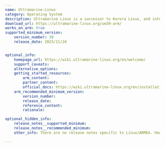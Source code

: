 ```yaml
---
name: Ultramarine-Linux
category: Operating System
description: Ultramarine Linux is a successor to Korora Linux, and intends to make an operating system that “just works” for people of all levels of experience. Ultramarine is Pragmatic, innovative, and user-friendly.
download_url: https://ultramarine-linux.org/um39-arm/
works_on_arm: true
supported_minimum_version:
    version_number: 39
    release_date: 2023/11/24


optional_info:
    homepage_url: https://wiki.ultramarine-linux.org/en/welcome/
    support_caveats:
    alternative_options:
    getting_started_resources:
        arm_content:
        partner_content:
        official_docs: https://wiki.ultramarine-linux.org/en/installation/getting/
    arm_recommended_minimum_version:
        version_number:
        release_date:
        reference_content:
        rationale:

optional_hidden_info:
    release_notes__supported_minimum:
    release_notes__recommended_minimum:
    other_info: There are no release notes specific to Linux/ARM64. However, version 39 offers ARM builds for ultramarine-linux [here](https://ultramarine-linux.org/um39-arm/).

---
```

